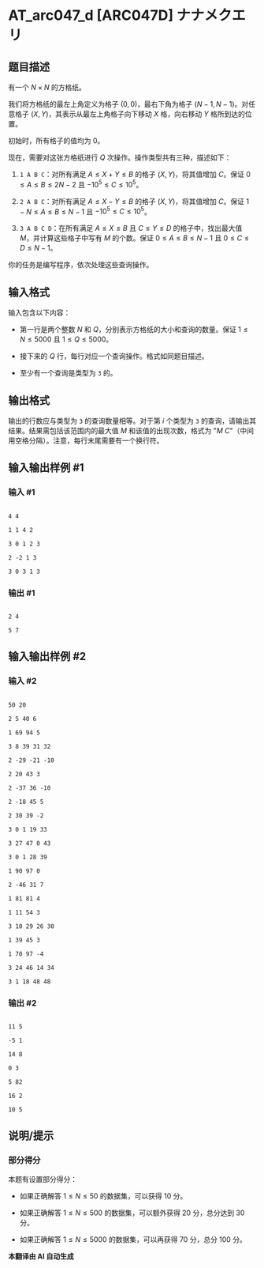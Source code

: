 # AT_arc047_d [ARC047D] ナナメクエリ

## 题目描述

有一个 $N \times N$ 的方格纸。

我们将方格纸的最左上角定义为格子 $(0, 0)$，最右下角为格子 $(N-1, N-1)$。对任意格子 $(X, Y)$，其表示从最左上角格子向下移动 $X$ 格，向右移动 $Y$ 格所到达的位置。

初始时，所有格子的值均为 $0$。

现在，需要对这张方格纸进行 $Q$ 次操作。操作类型共有三种，描述如下：

1. `1 A B C`：对所有满足 $A \leq X+Y \leq B$ 的格子 $(X, Y)$，将其值增加 $C$。保证 $0 \leq A \leq B \leq 2N-2$ 且 $-10^5 \leq C \leq 10^5$。
2. `2 A B C`：对所有满足 $A \leq X-Y \leq B$ 的格子 $(X, Y)$，将其值增加 $C$。保证 $1-N \leq A \leq B \leq N-1$ 且 $-10^5 \leq C \leq 10^5$。
3. `3 A B C D`：在所有满足 $A \leq X \leq B$ 且 $C \leq Y \leq D$ 的格子中，找出最大值 $M$，并计算这些格子中写有 $M$ 的个数。保证 $0 \leq A \leq B \leq N-1$ 且 $0 \leq C \leq D \leq N-1$。

你的任务是编写程序，依次处理这些查询操作。

## 输入格式

输入包含以下内容：

- 第一行是两个整数 $N$ 和 $Q$，分别表示方格纸的大小和查询的数量。保证 $1 \leq N \leq 5000$ 且 $1 \leq Q \leq 5000$。
- 接下来的 $Q$ 行，每行对应一个查询操作。格式如同题目描述。
- 至少有一个查询是类型为 `3` 的。

## 输出格式

输出的行数应与类型为 `3` 的查询数量相等。对于第 $i$ 个类型为 `3` 的查询，请输出其结果。结果需包括该范围内的最大值 $M$ 和该值的出现次数，格式为 "$M\ C$"（中间用空格分隔）。注意，每行末尾需要有一个换行符。

## 输入输出样例 #1

### 输入 #1

```
4 4
1 1 4 2
3 0 1 2 3
2 -2 1 3
3 0 3 1 3
```

### 输出 #1

```
2 4
5 7
```

## 输入输出样例 #2

### 输入 #2

```
50 20
2 5 40 6
1 69 94 5
3 8 39 31 32
2 -29 -21 -10
2 20 43 3
2 -37 36 -10
2 -18 45 5
2 30 39 -2
3 0 1 19 33
3 27 47 0 43
3 0 1 28 39
1 90 97 0
2 -46 31 7
1 81 81 4
1 11 54 3
3 10 29 26 30
1 39 45 3
1 70 97 -4
3 24 46 14 34
3 1 18 48 48
```

### 输出 #2

```
11 5
-5 1
14 8
0 3
5 82
16 2
10 5
```

## 说明/提示

### 部分得分

本题有设置部分得分：

- 如果正确解答 $1 \leq N \leq 50$ 的数据集，可以获得 $10$ 分。
- 如果正确解答 $1 \leq N \leq 500$ 的数据集，可以额外获得 $20$ 分，总分达到 $30$ 分。
- 如果正确解答 $1 \leq N \leq 5000$ 的数据集，可以再获得 $70$ 分，总分 $100$ 分。

 **本翻译由 AI 自动生成**